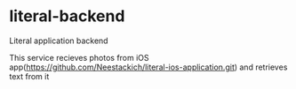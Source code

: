 # literal-backend
Literal application backend

This service recieves photos from iOS app(https://github.com/Neestackich/literal-ios-application.git) and retrieves text from it
